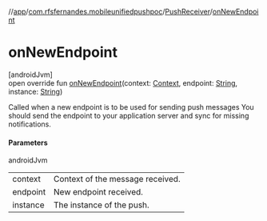 //[app](../../../index.md)/[com.rfsfernandes.mobileunifiedpushpoc](../index.md)/[PushReceiver](index.md)/[onNewEndpoint](on-new-endpoint.md)

# onNewEndpoint

[androidJvm]\
open override fun [onNewEndpoint](on-new-endpoint.md)(context: [Context](https://developer.android.com/reference/kotlin/android/content/Context.html), endpoint: [String](https://kotlinlang.org/api/latest/jvm/stdlib/kotlin/-string/index.html), instance: [String](https://kotlinlang.org/api/latest/jvm/stdlib/kotlin/-string/index.html))

Called when a new endpoint is to be used for sending push messages You should send the endpoint to your application server and sync for missing notifications.

#### Parameters

androidJvm

| | |
|---|---|
| context | Context of the message received. |
| endpoint | New endpoint received. |
| instance | The instance of the push. |
